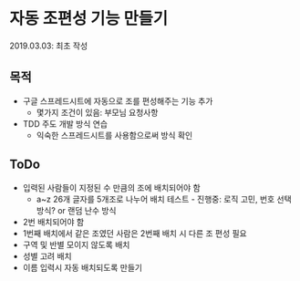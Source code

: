# 자동 조편성 기능 만들기

2019.03.03: 최초 작성

## 목적

- 구글 스프레드시트에 자동으로 조를 편성해주는 기능 추가
  - 몇가지 조건이 있음: 부모님 요청사항
- TDD 주도 개발 방식 연습
  - 익숙한 스프레드시트를 사용함으로써 방식 확인

## ToDo

- 입력된 사람들이 지정된 수 만큼의 조에 배치되어야 함
  - a~z 26개 글자를 5개조로 나누어 배치 테스트 - 진행중: 로직 고민, 번호 선택 방식? or 랜덤 난수 방식
- 2번 배치되어야 함
- 1번째 배치에서 같은 조였던 사람은 2번째 배치 시 다른 조 편성 필요
- 구역 및 반별 모이지 않도록 배치
- 성별 고려 배치
- 이름 입력시 자동 배치되도록 만들기